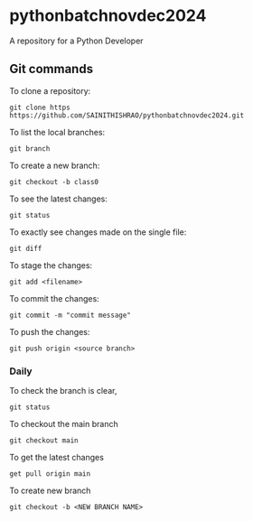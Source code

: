 # pythonbatchnovdec2024
A repository for a Python Developer


##  Git commands

To clone a repository:

    git clone https https://github.com/SAINITHISHRAO/pythonbatchnovdec2024.git

To list the local branches:

    git branch

To create a new branch:

    git checkout -b class0 

To see the latest changes:

    git status

To exactly see changes made on the single file:

    git diff

To stage the changes:

    git add <filename>

To commit the changes:
 
    git commit -m "commit message"

To push the changes:

    git push origin <source branch>

### Daily

To check the branch is clear,

    git status

To checkout the main branch

    git checkout main

To get the latest changes

    get pull origin main

To create new branch

    git checkout -b <NEW BRANCH NAME>
